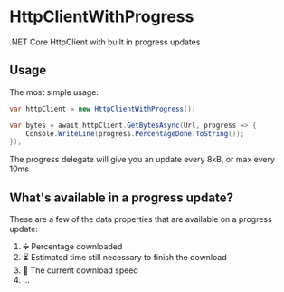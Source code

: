 # HttpClientWithProgress
.NET Core HttpClient with built in progress updates

## Usage

The most simple usage:

```C#
var httpClient = new HttpClientWithProgress();

var bytes = await httpClient.GetBytesAsync(Url, progress => {
    Console.WriteLine(progress.PercentageDone.ToString());
});
```

The progress delegate will give you an update every 8kB, or max every 10ms

## What's available in a progress update?
These are a few of the data properties that are available on a progress update:
1. ➗ Percentage downloaded
2. ⏳ Estimated time still necessary to finish the download
3. 🚄 The current download speed 
4. ...